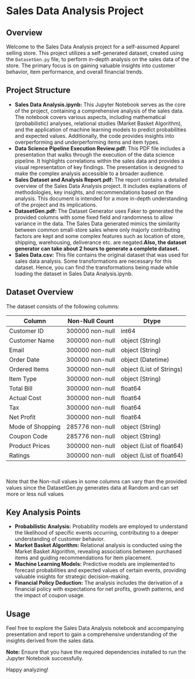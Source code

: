 
<body>
  
<h1>Sales Data Analysis Project</h1>
<h2>Overview</h2>

<p>Welcome to the Sales Data Analysis project for a self-assumed Apparel selling store. This project utilizes a self-generated dataset, created using the <code>DatasetGen.py</code> file, to perform in-depth analysis on the sales data of the store. The primary focus is on gaining valuable insights into customer behavior, item performance, and overall financial trends.</p>

<h2>Project Structure</h2>

<ul>
<li><strong>Sales Data Analysis.ipynb:</strong> This Jupyter Notebook serves as the core of the project, containing a comprehensive analysis of the sales data. The notebook covers various aspects, including mathematical (probabilistic) analyses, relational studies (Market Basket Algorithm), and the application of machine learning models to predict probabilities and expected values. Additionally, the code provides insights into overperforming and underperforming items and item types.</li>
<li><strong>Data Science Pipeline Execution Review.pdf:</strong> This PDF file includes a presentation that walks through the execution of the data science pipeline. It highlights correlations within the sales data and provides a visual representation of key findings. The presentation is designed to make the complex analysis accessible to a broader audience.</li>
<li><strong>Sales Dataset and Analysis Report.pdf:</strong> The report contains a detailed overview of the Sales Data Analysis project. It includes explanations of methodologies, key insights, and recommendations based on the analysis. This document is intended for a more in-depth understanding of the project and its implications.</li>
<li><strong>DatasetGen.pdf:</strong> The Dataset Generator uses Faker to generated the provided columns with some fixed field and randomness to allow variance in the data. The Sales Data generated mimics the similarity between common small-store sales where only majorly contributing factors are kept and some complex features such as location of store, shipping, warehousing, deliverance etc. are negated.<b>Also, the dataset generator can take about 2 hours to generate a complete dataset.</b></li>
<li><strong>Sales Data.csv:</strong> This file contains the original dataset that was used for sales data analysis. Some transformations are necessary for this dataset. Hence, you can find the transformations being made while loading the dataset in Sales Data Analysis.ipynb.</li>
</ul>

<h2>Dataset Overview</h2>

<p>The dataset consists of the following columns:</p>

<table>
<thead>
<tr>
<th>Column</th>
<th>Non-Null Count</th>
<th>Dtype</th>
</tr>
</thead>
<tbody>
<tr>
<td>Customer ID</td>
<td>300000 non-null</td>
<td>int64</td>
</tr>
<tr>
<td>Customer Name</td>
<td>300000 non-null</td>
<td>object (String)</td>
</tr>
<tr>
<td>Email</td>
<td>300000 non-null</td>
<td>object (String)</td>
</tr>
<tr>
<td>Order Date</td>
<td>300000 non-null</td>
<td>object (Datetime)</td>
</tr>
<tr>
<td>Ordered Items</td>
<td>300000 non-null</td>
<td>object (List of Strings)</td>
</tr>
<tr>
<td>Item Type</td>
<td>300000 non-null</td>
<td>object (String)</td>
</tr>
<tr>
<td>Total Bill</td>
<td>300000 non-null</td>
<td>float64</td>
</tr>
<tr>
<td>Actual Cost</td>
<td>300000 non-null</td>
<td>float64</td>
</tr>
<tr>
<td>Tax</td>
<td>300000 non-null</td>
<td>float64</td>
</tr>
<tr>
<td>Net Profit</td>
<td>300000 non-null</td>
<td>float64</td>
</tr>
<tr>
<td>Mode of Shopping</td>
<td>285776 non-null</td>
<td>object (String)</td>
</tr>
<tr>
<td>Coupon Code</td>
<td>285776 non-null</td>
<td>object (String)</td>
</tr>
<tr>
<td>Product Prices</td>
<td>300000 non-null</td>
<td>object (List of float64)</td>
</tr>
<tr>
<td>Ratings</td>
<td>300000 non-null</td>
<td>object (List of float64)</td>
</tr>
</tbody>
</table>

<br>
<p>Note that the Non-null values in some columns can vary than the provided values since the DatasetGen.py generates data at Random and can set more or less null values</p>
<h2>Key Analysis Points</h2>

<ul>
<li><strong>Probabilistic Analysis:</strong> Probability models are employed to understand the likelihood of specific events occurring, contributing to a deeper understanding of customer behavior.</li>
<li><strong>Market Basket Algorithm:</strong> Relational analysis is conducted using the Market Basket Algorithm, revealing associations between purchased items and guiding recommendations for item placement.</li>
<li><strong>Machine Learning Models:</strong> Predictive models are implemented to forecast probabilities and expected values of certain events, providing valuable insights for strategic decision-making.</li>
<li><strong>Financial Policy Deduction:</strong> The analysis includes the derivation of a financial policy with expectations for net profits, growth patterns, and the impact of coupon usage.</li>
</ul>

<h2>Usage</h2>

<p>Feel free to explore the Sales Data Analysis notebook and accompanying presentation and report to gain a comprehensive understanding of the insights derived from the sales data.</p>

<p><strong>Note:</strong> Ensure that you have the required dependencies installed to run the Jupyter Notebook successfully.</p>

<p>Happy analyzing!</p>


</body>
